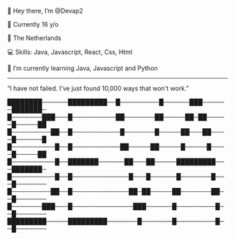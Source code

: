 👋 Hey there, I’m @Devap2

🧸 Currently 16 y/o

📌 The Netherlands

💻 Skills: Java, Javascript, React, Css, Html

🧠 I’m currently learning Java, Javascript and Python

---

“I have not failed. I've just found 10,000 ways that won't work.”

████████──────█████████──█─────────█──────███──────███████─
█───────███───█──────────██───────██─────██─██─────█─────██
█─────────██──█───────────█───────█─────██───██────█──────█
█──────────█──█───────────██─────██─────█─────█────█─────██
█──────────█──███████──────██───██─────█████████───███████─
█──────────█──█─────────────█───█──────█───────█───█───────
█─────────██──█─────────────██─██─────██───────██──█───────
█───────███───█──────────────███──────█─────────█──█───────
█████████─────█████████───────█───────█─────────█──█───────
